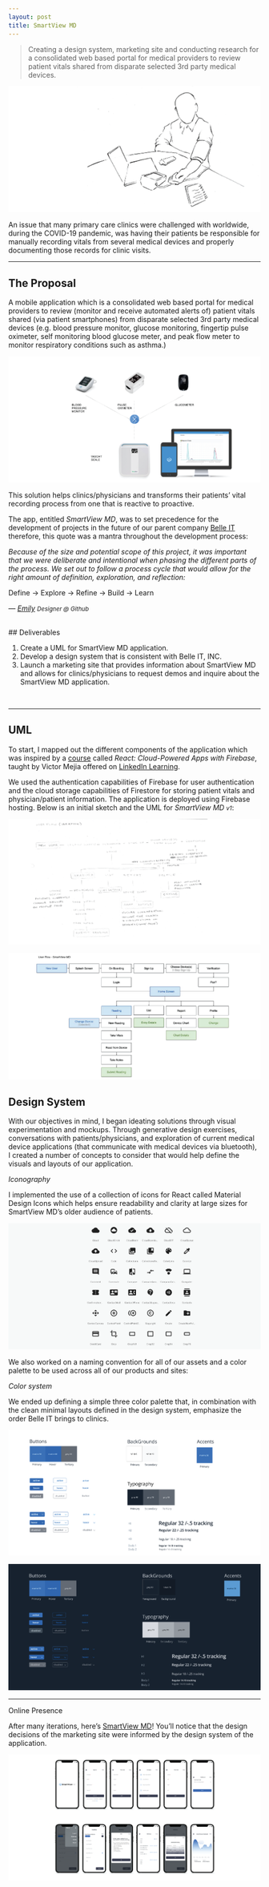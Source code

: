 ```yaml
---
layout: post
title: SmartView MD
---
```


> Creating a design system, marketing site and conducting research for a consolidated web based portal for medical providers to review patient vitals shared from disparate selected 3rd party medical devices.

![placeholder](/assets/img/svmd10.png "Large example image")

An issue that many primary care clinics were challenged with worldwide, during the COVID-19 pandemic, was having their patients be responsible for manually recording vitals from several medical devices and properly documenting those records for clinic visits. 

-----

## The Proposal

A mobile application which is a consolidated web based portal for medical providers to review (monitor and receive automated alerts of) patient vitals shared (via patient smartphones) from disparate selected 3rd party medical devices (e.g. blood pressure monitor, glucose monitoring, fingertip pulse oximeter, self monitoring blood glucose meter, and peak flow meter to monitor respiratory conditions such as asthma.)

![placeholder](/assets/img/svmd1.png "Large example image")


This solution helps clinics/physicians and transforms their patients’ vital recording process from one that is reactive to proactive.

The app, entitled *SmartView MD*, was to set precedence for the development of projects in the future of our parent company [Belle IT](https://belleit.net/) therefore, this quote was a mantra throughout the development process: 

*Because of the size and potential scope of this project, it was important that we were deliberate and intentional when phasing the different parts of the process. We set out to follow a process cycle that would allow for the right amount of definition, exploration, and reflection:*  

Define → Explore → Refine → Build → Learn

<cite>&mdash; [Emily](http://emilybrick.me/) <small>Designer @ Github</small></cite> 

<br/>
## Deliverables

1. Create a UML for SmartView MD application.
2. Develop a design system that is consistent with Belle IT, INC.
3. Launch a marketing site that provides information about SmartView MD and allows for clinics/physicians to request demos and inquire about the SmartView MD application.

<br/>

-----

## UML

To start, I mapped out the different components of the application which was inspired by a [course](https://www.linkedin.com/learning/react-cloud-powered-apps-with-firebase) called 
*React: Cloud-Powered Apps with Firebase*, taught by Victor Mejia offered on [LinkedIn Learning](https://www.linkedin.com/learning/).

We used the authentication capabilities of Firebase for user authentication and the cloud storage capabilities of Firestore for storing patient vitals and physician/patient information.
The application is deployed using Firebase hosting. Below is an initial sketch and the UML for *SmartView MD <small>v1</small>*:

![placeholder](/assets/img/svmd2.png "Large example image")

![placeholder](/assets/img/svmd3.png "Large example image")

## Design System

With our objectives in mind, I began ideating solutions through visual experimentation and mockups. Through generative design exercises, conversations with patients/physicians, and exploration of current medical device applications (that communicate with medical devices via bluetooth), I created a number of concepts to consider that would help define the visuals and layouts of our application.

*Iconography*

I implemented the use of a collection of icons for React called Material Design Icons which helps ensure readability and clarity at large sizes for SmartView MD’s older audience of patients.

![placeholder](/assets/img/svmd4.png "Large example image")

We also worked on a naming convention for all of our assets and a color palette to be used across all of our products and sites:



*Color system*
 
We ended up defining a simple three color palette that, in combination with the clean minimal layouts defined in the design system, emphasize the order Belle IT  brings to clinics.

![placeholder](/assets/img/svmd6.png "Large example image")

![placeholder](/assets/img/svmd7.png "Large example image")

-----

Online Presence

After many iterations, here’s [SmartView MD](https://smartviewmd.com/)! You’ll notice that the design decisions of the marketing site were informed by the design system of the application. 

![placeholder](/assets/img/svmd5.png "Large example image")


